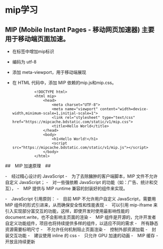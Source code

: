 # mip学习 #

## MIP (Mobile Instant Pages - 移动网页加速器) 主要用于移动端页面加速。 ##

- 在<html>标签中增加mip标识
- 编码为 utf-8
- 添加 meta-viewport，用于移动端展现
- 在 HTML 代码中，添加 MIP 依赖的mip.js和mip.css。

                <!DOCTYPE html>
                <html mip>
                    <head>
                        <meta charset="UTF-8">
                        <meta name="viewport" content="width=device-width,minimum-scale=1,initial-scale=1">
                        <link rel="stylesheet" type="text/css" href="https://mipcache.bdstatic.com/static/v1/mip.css">
                        <title>Hello World</title>
                    </head>
                    <body>
                        <h1>Hello World!</h1>
                        <script src="https://mipcache.bdstatic.com/static/v1/mip.js"></script>  
                    </body>
                </html>
                

##　MIP 加速原理　##

-　经过精心设计的 JavaScript
-　为了去除臃肿的客户端脚本，MIP 文件不允许自定义 JavaScript；
-　对一些强依赖 JavaScript 的功能（如：广告、统计和交互），
-　MIP 提供与 MIP runtime 兼容的封装好的组件来实现。

-　JavaScript 引用原则：
-　目前 MIP 不允许用户自定义 JavaScript，需要用 MIP 组件的形式引进来，从而确保安全性和性能表现
-　可以引用 mip-iframe 来引入实现部分富交互的功能，这样，即使开发时使用最影响性能的 document.write，也不会影响主页面的渲染
-　MIP 组件是开源的，允许开发者自定义功能组件，项目也将持续提供多样的组件，以适应不同的需求
-　所有静态资源需要标明尺寸
-　不允许任何机制阻止页面渲染
-　控制外部资源加载
-　封装交互功能
-　建议使用 inline 的 css
-　只允许 GPU 加速的动画
-　MIP 缓存
-　开放且持续更新
